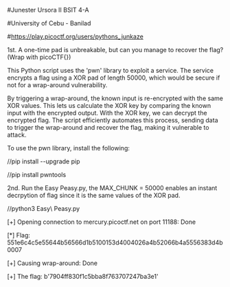 #Junester Ursora II BSIT 4-A

#University of Cebu - Banilad

#https://play.picoctf.org/users/pythons_junkaze

1st. A one-time pad is unbreakable, but can you manage to recover the flag? (Wrap with picoCTF{})

This Python script uses the 'pwn' library to exploit a service. The service encrypts a flag using a XOR pad of length 50000, which would be secure if not for a wrap-around vulnerability. 

By triggering a wrap-around, the known input is re-encrypted with the same XOR values. This lets us calculate the XOR key by comparing the known input with the encrypted output. 
With the XOR key, we can decrypt the encrypted flag. The script efficiently automates this process, sending data to trigger the wrap-around and recover the flag, making it vulnerable to attack.

To use the pwn library, install the following:

//pip install --upgrade pip

//pip install pwntools

2nd. Run the Easy Peasy.py, the MAX_CHUNK = 50000 enables an instant decrpytion of flag since it is the same values of the XOR pad.

//python3 Easy\ Peasy.py

[+] Opening connection to mercury.picoctf.net on port 11188: Done

[*] Flag: 551e6c4c5e55644b56566d1b5100153d4004026a4b52066b4a5556383d4b0007

[+] Causing wrap-around: Done

[+] The flag: b'7904ff830f1c5bba8f763707247ba3e1'
